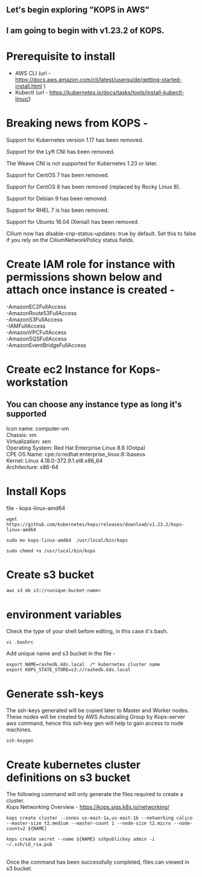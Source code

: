 ## Let's begin exploring "KOPS in AWS"


## I am going to begin with v1.23.2 of KOPS.

# Prerequisite to install
 - AWS CLI (url -https://docs.aws.amazon.com/cli/latest/userguide/getting-started-install.html )
 - Kubectl (url - https://kubernetes.io/docs/tasks/tools/install-kubectl-linux/)

# Breaking news from KOPS - 
Support for Kubernetes version 1.17 has been removed.

Support for the Lyft CNI has been removed.

The Weave CNI is not supported for Kubernetes 1.23 or later.

Support for CentOS 7 has been removed.

Support for CentOS 8 has been removed (replaced by Rocky Linux 8).

Support for Debian 9 has been removed.

Support for RHEL 7 is has been removed.

Support for Ubuntu 16.04 (Xenial) has been removed.

Cilium now has disable-cnp-status-updates: true by default. Set this to false if you rely on the CiliumNetworkPolicy status fields.


# Create IAM role for instance with permissions shown below and attach once instance is created -
  -AmazonEC2FullAccess
  <br />
  -AmazonRoute53FullAccess
  <br />
  -AmazonS3FullAccess
  <br />
  -IAMFullAccess
  <br />
  -AmazonVPCFullAccess
  <br />
  -AmazonSQSFullAccess
  <br />
  -AmazonEventBridgeFullAccess


# Create ec2 Instance for Kops-workstation 
## You can choose any instance type as long it's supported
  Icon name: computer-vm 
  <br />
           Chassis: vm 
           <br />
    Virtualization: xen
    <br /> 
  Operating System: Red Hat Enterprise Linux 8.6 (Ootpa) 
  <br />
       CPE OS Name: cpe:/o:redhat:enterprise_linux:8::baseos
       <br /> 
            Kernel: Linux 4.18.0-372.9.1.el8.x86_64
            <br /> 
      Architecture: x86-64 


# Install Kops
file -  kops-linux-amd64

```
wget https://github.com/kubernetes/kops/releases/download/v1.23.2/kops-linux-amd64

sudo mv kops-linux-amd64  /usr/local/bin/kops

sudo chmod +x /usr/local/bin/kops
```  

# Create s3 bucket 

```
aws s3 mb s3://<unique-bucket-name>
```

# environment variables

Check the type of your shell before editing, in this case it's bash. 

```
vi .bashrc

```
Add unique name and s3 bucket in the file - 

```
export NAME=rashedk.k8s.local  /* kubernetes cluster name 
export KOPS_STATE_STORE=s3://rashedk.k8s.local
```

# Generate ssh-keys

The ssh-keys generated will be copied later to Master and Worker nodes. These nodes will be created by AWS Autoscaling Group by Kops-server aws command, hence this ssh-key gen will help to gain access to node machines.

```
ssh-keygen
```

# Create kubernetes cluster definitions on s3 bucket

The following command will only generate the files required to create a cluster. 
<br />
Kops Networking Overview  - https://kops.sigs.k8s.io/networking/

```
kops create cluster --zones us-east-1a,us-east-1b --networking calico  --master-size t2.medium --master-count 1 --node-size t2.micro --node-count=2 ${NAME}

kops create secret --name ${NAME} sshpublickey admin -i ~/.ssh/id_rsa.pub
```
<br />
Once the command has been successfully completed, files can viewed in s3 bucket.








